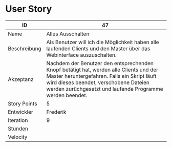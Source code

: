# User Story

|ID          |47|
|-|-|
|Name        |Alles Ausschalten|
|Beschreibung|Als Benutzer will ich die Möglichkeit haben alle laufenden Clients und den Master über das Webinterface auszuschalten.|
|Akzeptanz   |Nachdem der Benutzer den entsprechenden Knopf betätigt hat, werden alle Clients und der Master heruntergefahren. Falls ein Skript läuft wird dieses beendet, verschobene Dateien werden zurüchgesetzt und laufende Programme werden beendet.| 
|Story Points|5|
|Entwickler  |Frederik|
|Iteration   |9|
|Stunden     ||
|Velocity    ||

